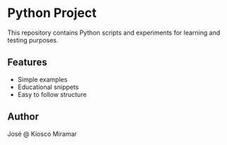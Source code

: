 # Python Project

This repository contains Python scripts and experiments for learning and testing purposes.

## Features
- Simple examples
- Educational snippets
- Easy to follow structure

## Author
José @ Kiosco Miramar
